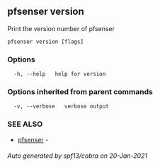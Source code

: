 ## pfsenser version

Print the version number of pfsenser

```
pfsenser version [flags]
```

### Options

```
  -h, --help   help for version
```

### Options inherited from parent commands

```
  -v, --verbose   verbose output
```

### SEE ALSO

* [pfsenser](pfsenser.md)	 - 

###### Auto generated by spf13/cobra on 20-Jan-2021

